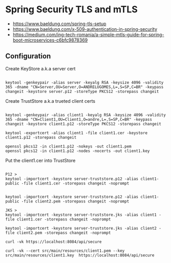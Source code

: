 # Spring Security TLS and mTLS

+ https://www.baeldung.com/spring-tls-setup
+ https://www.baeldung.com/x-509-authentication-in-spring-security
+ https://medium.com/ing-tech-romania/a-simple-mtls-guide-for-spring-boot-microservices-c6bfc9878369

## Configuration

Create KeyStore a.k.a server cert
```shell
 
keytool -genkeypair -alias server -keyalg RSA -keysize 4096 -validity 365 -dname "CN=Server,OU=Server,O=ANDRELUGOMES,L=,S=SP,C=BR" -keypass changeit -keystore server.p12 -storeType PKCS12 -storepass changeit
```

Create TrustStore a.k.a trueted client certs
```shell

keytool -genkeypair -alias client1 -keyalg RSA -keysize 4096 -validity 365 -dname "CN=Client1,OU=Client1,O=andre,L=,S=SP,C=BR" -keypass changeit -keystore client1.p12 -storeType PKCS12 -storepass changeit

keytool -exportcert -alias client1 -file client1.cer -keystore client1.p12 -storepass changeit

openssl pkcs12 -in client1.p12 -nokeys -out client1.pem
openssl pkcs12 -in client1.p12 -nodes -nocerts -out client1.key
```

Put the client1.cer into TrustStore
```shell

P12 >
keytool -importcert -keystore server-truststore.p12 -alias client1-public -file client1.cer -storepass changeit -noprompt


keytool -importcert -keystore server-truststore.p12 -alias client1-public -file client2.pem -storepass changeit -noprompt

JKS >
keytool -importcert -keystore server-truststore.jks -alias client1 -file client1.cer -storepass changeit -noprompt 

keytool -importcert -keystore server-truststore.jks -alias client2 -file client2.pem -storepass changeit -noprompt
```

```shell
curl -vk https://localhost:8084/api/secure

curl -vk --cert src/main/resources/client1.pem --key src/main/resources/client1.key  https://localhost:8084/api/secure
```
 